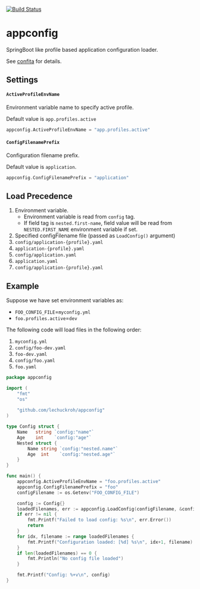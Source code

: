[![Build Status](https://travis-ci.com/lechuckroh/appconfig.svg?branch=master)](https://travis-ci.com/lechuckroh/appconfig)

# appconfig
SpringBoot like profile based application configuration loader.

See [confita](https://github.com/heetch/confita) for details.

## Settings
#### `ActiveProfileEnvName`
Environment variable name to specify active profile.

Default value is `app.profiles.active`

```go
appconfig.ActiveProfileEnvName = "app.profiles.active"
```

#### `ConfigFilenamePrefix`
Configuration filename prefix.

Default value is `application`.

```go
appconfig.ConfigFilenamePrefix = "application"
```

## Load Precedence
1. Environment variable.
    * Environment variable is read from `config` tag.
    * If field tag is `nested.first-name`, field value will be read from `NESTED.FIRST_NAME` environment variable if set.
1. Specified configFilename file (passed as `LoadConfig()` argument)
1. `config/application-{profile}.yaml`
1. `application-{profile}.yaml`
1. `config/application.yaml`
1. `application.yaml`
1. `config/application-{profile}.yaml`

## Example
Suppose we have set environment variables as:
* `FOO_CONFIG_FILE`=`myconfig.yml`
* `foo.profiles.active`=`dev`

The following code will load files in the following order:
1. `myconfig.yml`
1. `config/foo-dev.yaml`
1. `foo-dev.yaml`
1. `config/foo.yaml`
1. `foo.yaml`

```go
package appconfig

import (
	"fmt"
    "os"
    
    "github.com/lechuckroh/appconfig"
)

type Config struct {
    Name   string `config:"name"`
    Age    int    `config:"age"`
    Nested struct {
        Name string `config:"nested.name"`
        Age  int    `config:"nested.age"`
    }
}

func main() {
	appconfig.ActiveProfileEnvName = "foo.profiles.active"
	appconfig.ConfigFilenamePrefix = "foo"
	configFilename := os.Getenv("FOO_CONFIG_FILE")

	config := Config{}
	loadedFilenames, err := appconfig.LoadConfig(configFilename, &config)
	if err != nil {
		fmt.Printf("Failed to load config: %s\n", err.Error())
		return
	}
	for idx, filename := range loadedFilenames {
		fmt.Printf("Configuration loaded: [%d] %s\n", idx+1, filename)
	}
	if len(loadedFilenames) == 0 {
		fmt.Println("No config file loaded")
	}

	fmt.Printf("Config: %+v\n", config)
}
```
